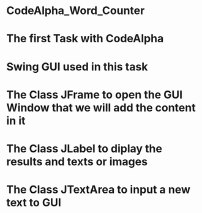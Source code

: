 # CodeAlpha_Word_Counter
# The first Task with CodeAlpha
# Swing GUI used in this task

# The Class JFrame to open the GUI Window that we will add the content in it

# The Class JLabel to diplay the results and texts or images

# The Class JTextArea to input a new text to GUI



